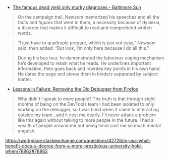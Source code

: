 * [The famous dead yield only murky diagnoses - Baltimore Sun](https://www.baltimoresun.com/news/maryland/bal-sugg1117-story.html)

>On the campaign trail, Newsom memorized his speeches and all the facts and figures that went in them, a necessity because of dyslexia, a disorder that makes it difficult to read and comprehend written words.

>“I just have to quadruple prepare, which is just not easy,” Newsom said, then added: “But look, I’m only here because I do all this.”

>During his bus tour, he demonstrated the laborious coping mechanism he’s developed to retain what he reads. He underlines important information, then goes back and rewrites key points in his own hand. He dates the page and stores them in binders separated by subject matter.

* [Lessons in Failure: Removing the Old Debugger from Firefox](https://davidwalsh.name/lessons-in-failure)

>Why didn't I speak to more people?  The truth is that through eight months of being on the DevTools team I had been isolated to only working on the debugger, so I was timid when it came to interacting outside my team...and it cost me dearly.  I'll never attack a problem like this again without talking to more people in the future.  I had a wealth of people around me but being timid cost me so much mental anguish.

https://workplace.stackexchange.com/questions/42726/in-usa-what-benefit-does-a-degree-from-a-more-prestigious-university-hold-when/78862#78862